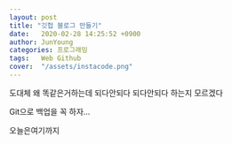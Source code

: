 ```yaml
---
layout: post
title: "깃헙 블로그 만들기"
date:   2020-02-28 14:25:52 +0900
author: JunYoung
categories: 프로그래밍
tags:	Web Github 
cover:  "/assets/instacode.png"
---
```


도대체 왜 똑같은거하는데 되다안되다 되다안되다 하는지 모르겠다

Git으로 백업을 꼭 하자...

오늘은여기까지
